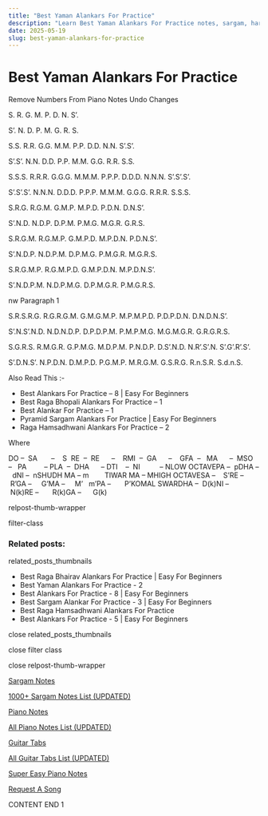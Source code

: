 ```yaml
---
title: "Best Yaman Alankars For Practice"
description: "Learn Best Yaman Alankars For Practice notes, sargam, harmonium notations and flute notes. Easy step-by-step tutorial for beginners."
date: 2025-05-19
slug: best-yaman-alankars-for-practice
---
```


# Best Yaman Alankars For Practice

Remove Numbers From Piano Notes
Undo Changes

S. R. G. M. P. D. N. S’.

S’. N. D. P. M. G. R. S.



S.S. R.R. G.G. M.M. P.P. D.D. N.N. S’.S’.

S’.S’. N.N. D.D. P.P. M.M. G.G. R.R. S.S.



S.S.S. R.R.R. G.G.G. M.M.M. P.P.P. D.D.D. N.N.N. S’.S’.S’.

S’.S’.S’. N.N.N. D.D.D. P.P.P. M.M.M. G.G.G. R.R.R. S.S.S.



S.R.G. R.G.M. G.M.P. M.P.D. P.D.N. D.N.S’.

S’.N.D. N.D.P. D.P.M. P.M.G. M.G.R. G.R.S.



S.R.G.M. R.G.M.P. G.M.P.D. M.P.D.N. P.D.N.S’.

S’.N.D.P. N.D.P.M. D.P.M.G. P.M.G.R. M.G.R.S.



S.R.G.M.P. R.G.M.P.D. G.M.P.D.N. M.P.D.N.S’.

S’.N.D.P.M. N.D.P.M.G. D.P.M.G.R. P.M.G.R.S.



nw Paragraph 1

S.R.S.R.G. R.G.R.G.M. G.M.G.M.P. M.P.M.P.D. P.D.P.D.N. D.N.D.N.S’.

S’.N.S’.N.D. N.D.N.D.P. D.P.D.P.M. P.M.P.M.G. M.G.M.G.R. G.R.G.R.S.



S.G.R.S. R.M.G.R. G.P.M.G. M.D.P.M. P.N.D.P. D.S’.N.D. N.R’.S’.N. S’.G’.R’.S’.

S’.D.N.S’. N.P.D.N. D.M.P.D. P.G.M.P. M.R.G.M. G.S.R.G. R.n.S.R. S.d.n.S.



Also Read This :-

* Best Alankars For Practice – 8 | Easy For Beginners
* Best Raga Bhopali Alankars For Practice – 1
* Best Alankar For Practice – 1
* Pyramid Sargam Alankars For Practice | Easy For Beginners
* Raga Hamsadhwani Alankars For Practice – 2

Where

DO –  SA       –    S  RE  –  RE      –    RMI  –  GA      –    GFA  –   MA      –  MSO  –   PA         – PLA  –  DHA      – DTI    –  NI          – NLOW OCTAVEPA –  pDHA –  dNI –  nSHUDH MA – m        TIWAR MA – MHIGH OCTAVESA –    S’RE –     R’GA –     G’MA –     M’   m’PA –       P’KOMAL SWARDHA –  D(k)NI –       N(k)RE –       R(k)GA –      G(k)

relpost-thumb-wrapper

filter-class

### Related posts:

related_posts_thumbnails

* Best Raga Bhairav Alankars For Practice | Easy For Beginners
* Best Yaman Alankars For Practice - 2
* Best Alankars For Practice - 8 | Easy For Beginners
* Best Sargam Alankar For Practice - 3 | Easy For Beginners
* Best Raga Hamsadhwani Alankars For Practice
* Best Alankars For Practice - 5 | Easy For Beginners

close related_posts_thumbnails

close filter class

close relpost-thumb-wrapper

[Sargam Notes](https://www.notationsworld.com/sargam-notes.html)

[1000+ Sargam Notes List (UPDATED)](https://www.notationsworld.com/all-songs-list-sargam-notes.html)

[Piano Notes](https://www.notationsworld.com/piano-notes.html)

[All Piano Notes List (UPDATED)](https://www.notationsworld.com/all-songs-list-piano-notes.html)

[Guitar Tabs](https://www.notationsworld.com/guitar-tabs.html)

[All Guitar Tabs List (UPDATED)](https://www.notationsworld.com/all-songs-list-guitar-tabs.html)

[Super Easy Piano Notes](https://studywall.in/)

[Request A Song](https://www.notationsworld.com/request-a-song.html)

CONTENT END 1

